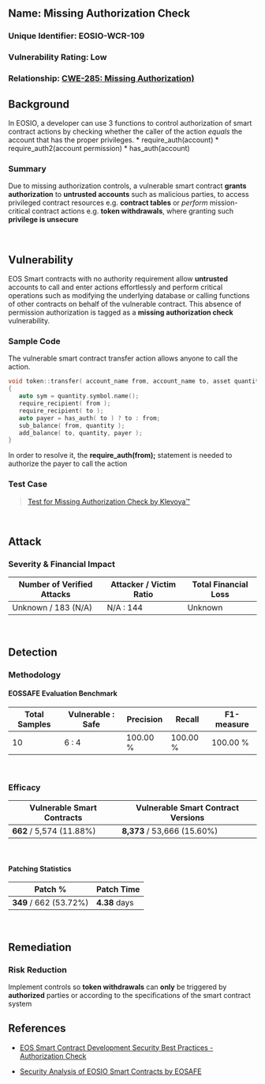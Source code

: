 <br/>

## Name: Missing Authorization Check

### Unique Identifier: EOSIO-WCR-109

### Vulnerability Rating: Low

### Relationship: [CWE-285: Missing Authorization)](https://cwe.mitre.org/data/definitions/862.html)

## Background
In EOSIO, a developer can use 3 functions to control authorization of smart contract actions by checking whether the caller of the action _equals_ the account that has the proper privileges.
	* require_auth(account)
	* require_auth2(account permission)
	* has_auth(account) 

### Summary
Due to missing authorization controls, a vulnerable smart contract **grants authorization** to **untrusted accounts** such as malicious parties, to access privileged contract resources e.g. **contract tables** or _perform_ mission-critical contract actions e.g. **token withdrawals**, where granting such **privilege is unsecure**

<br/>

## Vulnerability
EOS Smart contracts with no authority requirement allow **untrusted** accounts to call and enter actions effortlessly and perform critical operations such as modifying the underlying database or calling functions of other contracts on behalf of the vulnerable contract. This absence of permission authorization is tagged as a **missing authorization check** vulnerability.

### Sample Code 
The vulnerable smart contract transfer action allows anyone to call the action. 

```c++
void token::transfer( account_name from, account_name to, asset quantity)
{
   auto sym = quantity.symbol.name();
   require_recipient( from );
   require_recipient( to );
   auto payer = has_auth( to ) ? to : from;
   sub_balance( from, quantity );
   add_balance( to, quantity, payer );
}
```
In order to resolve it, the **require_auth(from);** statement is needed to authorize the payer to call the action

### Test Case
> [Test for Missing Authorization Check by Klevoya™](../test_cases/wcr-105/)

<br/>

## Attack 

### Severity & Financial Impact
| Number of Verified Attacks | Attacker / Victim Ratio | Total Financial Loss
| ------ | ------ | ------
| Unknown / 183 (N/A) | N/A : 144 | Unknown

<br/>

## Detection
### Methodology
#### EOSSAFE Evaluation Benchmark

| Total Samples | Vulnerable : Safe | Precision | Recall | F1-measure 
| ------ | ------ | ------ | ------ | ------ 
| 10 | 6 : 4 | 100.00 % | 100.00 % | 100.00 %

<br/>

### Efficacy
| Vulnerable Smart Contracts | Vulnerable Smart Contract Versions
| ------ | ------
| **662** / 5,574 (11.88%) | **8,373** / 53,666 (15.60%)

<br/>

#### Patching Statistics
| Patch % | Patch Time
| ------ | ------
| **349** / 662 (53.72%) | **4.38** days

<br/>

## Remediation
### Risk Reduction
Implement controls so **token withdrawals** can **only** be triggered by **authorized** parties or according to the specifications of the smart contract system

## References
- [EOS Smart Contract Development Security Best Practices - Authorization Check](https://github.com/slowmist/eos-smart-contract-security-best-practices/blob/master/README_EN.md#authorization-check)

- [Security Analysis of EOSIO Smart Contracts by EOSAFE](https://arxiv.org/abs/2003.06568)
